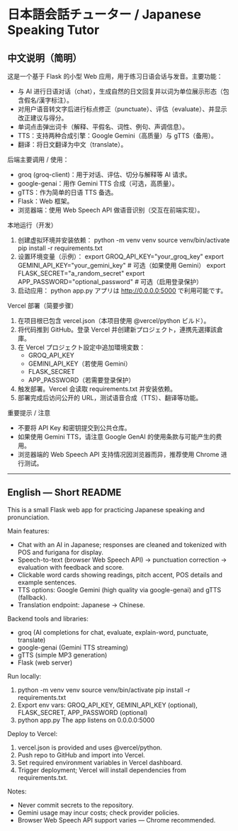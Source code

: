 # 日本語会話チューター / Japanese Speaking Tutor

## 中文说明（简明）
这是一个基于 Flask 的小型 Web 应用，用于练习日语会话与发音。主要功能：
- 与 AI 进行日语对话（chat），生成自然的日文回复并以词为单位展示形态（包含假名/漢字标注）。
- 对用户语音转文字后进行标点修正（punctuate）、评估（evaluate）、并显示改正建议与得分。
- 单词点击弹出词卡（解释、平假名、词性、例句、声调信息）。
- TTS：支持两种合成引擎：Google Gemini（高质量）与 gTTS（备用）。
- 翻译：将日文翻译为中文（translate）。

后端主要调用 / 使用：
- groq (groq-client)：用于对话、评估、切分与解释等 AI 请求。
- google-genai：用作 Gemini TTS 合成（可选，高质量）。
- gTTS：作为简单的日语 TTS 备选。
- Flask：Web 框架。
- 浏览器端：使用 Web Speech API 做语音识别（交互在前端实现）。

本地运行（开发）
1. 创建虚拟环境并安装依赖：
   python -m venv venv
   source venv/bin/activate
   pip install -r requirements.txt
2. 设置环境变量（示例）：
   export GROQ_API_KEY="your_groq_key"
   export GEMINI_API_KEY="your_gemini_key"      # 可选（如果使用 Gemini）
   export FLASK_SECRET="a_random_secret"
   export APP_PASSWORD="optional_password"      # 可选（启用登录保护）
3. 启动应用：
   python app.py
   アプリは http://0.0.0.0:5000 で利用可能です。

Vercel 部署（简要步骤）
1. 在项目根已包含 vercel.json（本项目使用 @vercel/python ビルド）。
2. 将代码推到 GitHub。登录 Vercel 并创建新プロジェクト，連携先選擇該倉庫。
3. 在 Vercel プロジェクト設定中追加環境変数：
   - GROQ_API_KEY
   - GEMINI_API_KEY（若使用 Gemini）
   - FLASK_SECRET
   - APP_PASSWORD（若需要登录保护）
4. 触发部署。Vercel 会读取 requirements.txt 并安装依赖。
5. 部署完成后访问公开的 URL，测试语音合成（TTS）、翻译等功能。

重要提示 / 注意
- 不要将 API Key 和密钥提交到公共仓库。
- 如果使用 Gemini TTS，请注意 Google GenAI 的使用条款与可能产生的费用。
- 浏览器端的 Web Speech API 支持情况因浏览器而异，推荐使用 Chrome 进行测试。

---

## English — Short README

This is a small Flask web app for practicing Japanese speaking and pronunciation.

Main features:
- Chat with an AI in Japanese; responses are cleaned and tokenized with POS and furigana for display.
- Speech-to-text (browser Web Speech API) → punctuation correction → evaluation with feedback and score.
- Clickable word cards showing readings, pitch accent, POS details and example sentences.
- TTS options: Google Gemini (high quality via google-genai) and gTTS (fallback).
- Translation endpoint: Japanese -> Chinese.

Backend tools and libraries:
- groq (AI completions for chat, evaluate, explain-word, punctuate, translate)
- google-genai (Gemini TTS streaming)
- gTTS (simple MP3 generation)
- Flask (web server)

Run locally:
1. python -m venv venv
   source venv/bin/activate
   pip install -r requirements.txt
2. Export env vars:
   GROQ_API_KEY, GEMINI_API_KEY (optional), FLASK_SECRET, APP_PASSWORD (optional)
3. python app.py
   The app listens on 0.0.0.0:5000

Deploy to Vercel:
1. vercel.json is provided and uses @vercel/python.
2. Push repo to GitHub and import into Vercel.
3. Set required environment variables in Vercel dashboard.
4. Trigger deployment; Vercel will install dependencies from requirements.txt.

Notes:
- Never commit secrets to the repository.
- Gemini usage may incur costs; check provider policies.
- Browser Web Speech API support varies — Chrome recommended.

